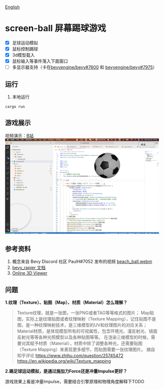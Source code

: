 [English](README_EN.md)

# screen-ball 屏幕踢球游戏
- [x] 足球运动模拟
- [x] 鼠标控制踢球
- [x] 3d模型载入
- [x] 鼠标输入等事件落入下面窗口
- [ ] 多显示器支持（卡在[bevyengine/bevy#7600](https://github.com/bevyengine/bevy/issues/7600) 和 [bevyengine/bevy#7975](https://github.com/bevyengine/bevy/issues/7975)）

## 运行
1. 本地运行
```
cargo run
```

## 游戏展示
视频演示：[B站](https://www.bilibili.com/video/BV1f84y1g75K)
![screen-ball](screenshots/screen-ball.png)

## 参考资料
1. 概念来自 Bevy Discord 社区 PaulH#7052 发布的视频 [beach_ball.webm](https://user-images.githubusercontent.com/17514693/210358262-19bf32ef-b4f2-42a9-833e-4b9349816532.webm)
2. [bevy_rapier 文档](https://rapier.rs/docs/user_guides/bevy_plugin/getting_started_bevy)
3. [Online 3D Viewer](https://www.creators3d.com/online-viewer)

## 问题
**1.纹理（Texture）、贴图（Map）、材质（Material）怎么理解？**

> Texture纹理，就是一张图，一张PNG或者TAG等等格式的图片；
Map贴图，实际上是纹理贴图或者纹理映射（Texture Mapping），记住贴图不是图，是一种纹理映射技术，是三维模型的UV和纹理图片的对应关系；
>Material材质，是体现模型所有的可视属性，包含环境光、漫反射光、镜面反射光等等各种光照模型以及各种贴图等等。
> 在渲染三维模型的时候，需要对其赋予材质（Material），材质中除了调整各种光，还需要贴图（Texture Mapping）来表现更多细节，而贴图需要一张纹理图片。
> 摘自知乎评论 https://www.zhihu.com/question/25745472
> https://en.wikipedia.org/wiki/Texture_mapping

**2.踢足球运动模拟，是通过施加力Force还是冲量Impulse更好？**

游戏效果上看是冲量Impulse，需要结合引擎原理和物理角度解释下TODO
